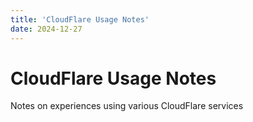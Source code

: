 ```yaml
---
title: 'CloudFlare Usage Notes'
date: 2024-12-27
---
```


# CloudFlare Usage Notes

Notes on experiences using various CloudFlare services
